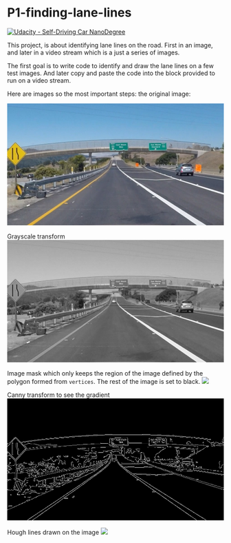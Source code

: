 # P1-finding-lane-lines

[![Udacity - Self-Driving Car NanoDegree](https://s3.amazonaws.com/udacity-sdc/github/shield-carnd.svg)](http://www.udacity.com/drive)

This project, is about identifying lane lines on the road. First in an image, and later in a video stream which is a just a series of images. 

The first goal is to write code to identify and draw the lane lines on a few test images. And later copy and paste the code into the block provided to run on a video stream.

Here are images so the most important steps:
the original image:

![](https://github.com/christianreiser/P1-finding-lane-lines/blob/master/P1/output_images/original.jpg)

Grayscale transform
![](https://github.com/christianreiser/P1-finding-lane-lines/blob/master/P1/output_images/gray.jpg)

Image mask which only keeps the region of the image defined by the polygon
formed from `vertices`. The rest of the image is set to black.
![](https://github.com/christianreiser/P1-finding-lane-lines/blob/master/P1/output_images/mask.jpg)

Canny transform to see the gradient
![](https://github.com/christianreiser/P1-finding-lane-lines/blob/master/P1/output_images/gradient.jpg)

Hough lines drawn on the image
![](https://github.com/christianreiser/P1-finding-lane-lines/blob/master/P1/output_images/combined.jpg)
